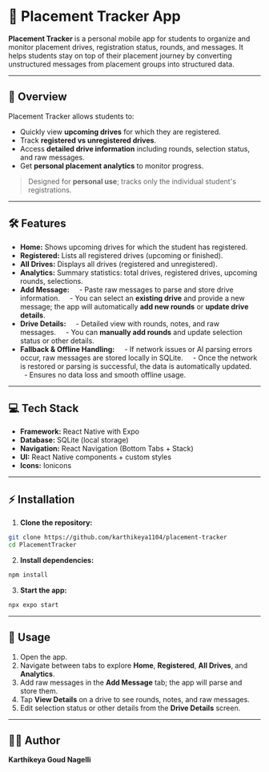 # 📌 Placement Tracker App

**Placement Tracker** is a personal mobile app for students to organize and monitor placement drives, registration status, rounds, and messages. It helps students stay on top of their placement journey by converting unstructured messages from placement groups into structured data.

---

## 🚀 Overview

Placement Tracker allows students to:

- Quickly view **upcoming drives** for which they are registered.
- Track **registered vs unregistered drives**.
- Access **detailed drive information** including rounds, selection status, and raw messages.
- Get **personal placement analytics** to monitor progress.

> Designed for **personal use**; tracks only the individual student's registrations.

---

## 🛠 Features

- **Home:** Shows upcoming drives for which the student has registered.  
- **Registered:** Lists all registered drives (upcoming or finished).  
- **All Drives:** Displays all drives (registered and unregistered).  
- **Analytics:** Summary statistics: total drives, registered drives, upcoming rounds, selections.  
- **Add Message:**  
  - Paste raw messages to parse and store drive information.  
  - You can select an **existing drive** and provide a new message; the app will automatically **add new rounds** or **update drive details**.  
- **Drive Details:**  
  - Detailed view with rounds, notes, and raw messages.  
  - You can **manually add rounds** and update selection status or other details.  
- **Fallback & Offline Handling:**  
  - If network issues or AI parsing errors occur, raw messages are stored locally in SQLite.  
  - Once the network is restored or parsing is successful, the data is automatically updated.  
  - Ensures no data loss and smooth offline usage.  

---

## 💻 Tech Stack

- **Framework:** React Native with Expo  
- **Database:** SQLite (local storage)  
- **Navigation:** React Navigation (Bottom Tabs + Stack)  
- **UI:** React Native components + custom styles  
- **Icons:** Ionicons  

---

## ⚡ Installation

1. **Clone the repository:**
```bash
git clone https://github.com/karthikeya1104/placement-tracker
cd PlacementTracker
```

2. **Install dependencies:**
```bash
npm install
```

3. **Start the app:**
```bash
npx expo start
```

---

## 📝 Usage

1. Open the app.
2. Navigate between tabs to explore **Home**, **Registered**, **All Drives**, and **Analytics**.
3. Add raw messages in the **Add Message** tab; the app will parse and store them.
4. Tap **View Details** on a drive to see rounds, notes, and raw messages.
5. Edit selection status or other details from the **Drive Details** screen.

---

## 👨‍💻 Author

**Karthikeya Goud Nagelli**